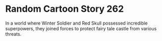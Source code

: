 # Random Cartoon Story 262

In a world where Winter Soldier and Red Skull possessed incredible superpowers, they joined forces to protect fairy tale castle from various threats.